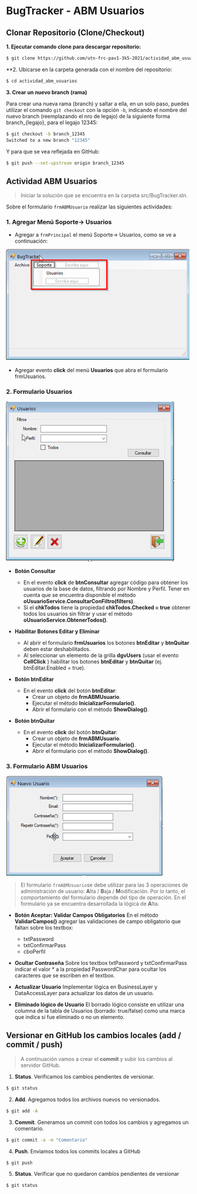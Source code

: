 

# BugTracker - ABM Usuarios


## Clonar Repositorio (Clone/Checkout)

**1. Ejecutar comando clone para descargar repositorio:** 
```sh
$ git clone https://github.com/utn-frc-pav1-3k5-2021/actividad_abm_usuarios.git
```
**2. Ubicarse en la carpeta generada con el nombre del repositorio: 

```sh
$ cd actividad_abm_usuarios
```

**3. Crear un nuevo branch (rama)**

Para crear una nueva rama (branch) y saltar a ella, en un solo paso, puedes utilizar el comando  `git checkout`  con la opción  `-b`, indicando el nombre del nuevo branch (reemplazando el nro de legajo) de la siguiente forma branch_{legajo}, para el legajo 12345:

```sh
$ git checkout -b branch_12345 
Switched to a new branch "12345"
```
Y para que se vea reflejada en GitHub:
```sh
$ git push --set-upstream origin branch_12345
```

## Actividad ABM Usuarios

> Iniciar la solución que se encuentra en la carpeta src/BugTracker.sln.


Sobre el formulario `frmABMUsuario` realizar las siguientes actividades:

### 1. Agregar Menú Soporte-> Usuarios

* Agregar a  `frmPrincipal` el menú Soporte-> Usuarios, como se ve a continuación:

![frmPrincipal.png](https://github.com/utn-frc-pav1-3k5-2021/actividad_abm_usuarios/blob/main/img/frmPrincipal.png?raw=true)

* Agregar evento **click** del menú **Usuarios** que abra el formulario frmUsuarios. 

### 2. Formulario Usuarios

![frmUsuarios.png](https://github.com/utn-frc-pav1-3k5-2021/actividad_abm_usuarios/blob/main/img/frmUsuarios.png?raw=true)

* **Botón Consultar**
	* En el evento **click** de **btnConsultar** agregar código para obtener los usuarios de la base de datos, filtrando por Nombre y Perfil. Tener en cuenta que se encuentra disponible el método **oUsuarioService.ConsultarConFiltro(filters)**.
	* Si el **chkTodos** tiene la propiedad **chkTodos.Checked = true** obtener todos los usuarios sin filtrar y usar el método **oUsuarioService.ObtenerTodos()**.
	
* **Habilitar Botones Editar y Eliminar**
	- Al abrir el formulario **frmUsuarios** los botones **btnEditar** y **btnQuitar** deben estar deshabilitados. 
	- Al seleccionar un elemento de la grilla **dgvUsers**  (usar el evento **CellClick** ) habilitar los botones  **btnEditar** y **btnQuitar** (ej. btnEditar.Enabled = true).

* **Botón btnEditar**
	* En el evento **click** del botón **btnEditar**:
		* Crear un objeto de **frmABMUsuario**.
		* Ejecutar el método **InicializarFormulario()**.
		* Abrir el formulario con el método **ShowDialog()**.

* **Botón btnQuitar**
	* En el evento **click** del botón **btnQuitar**:
		* Crear un objeto de **frmABMUsuario**.
		* Ejecutar el método **InicializarFormulario()**.
		* Abrir el formulario con el método **ShowDialog()**.


### 3. Formulario ABM Usuarios

![frmABMUsuario.png](https://github.com/utn-frc-pav1-3k5-2021/actividad_abm_usuarios/blob/main/img/frmABMUsuario.png?raw=true)

> El formulario `frmABMUsuario`se debe utilizar para las 3 operaciones de administración de usuario: **A**lta / **B**aja / **M**odificación. Por lo tanto, el comportamiento del formulario depende del tipo de operación.
> En el formulario ya se encuentra desarrollada la lógica de **A**lta.

* **Botón Aceptar: Validar Campos Obligatorios**
En el método **ValidarCampos()** agregar las validaciones de campo obligatorio que faltan sobre los textbox:
	- txtPassword
	- txtConfirmarPass
	- cboPerfil

* **Ocultar Contraseña**
Sobre los textbox txtPassword y txtConfirmarPass indicar el valor * a la propiedad PasswordChar para ocultar los caracteres que se escriben en el textbox.

* **Actualizar Usuario**
Implementar lógica en BusinessLayer y DataAccessLayer para actualizar los datos de un usuario.

* **Eliminado lógico de Usuario**
El borrado lógico consiste en utilizar una columna de la tabla de Usuarios (borrado: true/false) como una marca que indica si fue eliminado o no un elemento. 



## Versionar en GitHub los cambios locales (add / commit / push)

> A continuación vamos a crear el **commit** y subir los cambios al servidor GitHub.

1. **Status**. Verificamos los cambios pendientes de versionar.

```sh
$ git status
```

2. **Add**. Agregamos todos los archivos nuevos no versionados.

```sh
$ git add -A
```

3. **Commit**. Generamos un commit con todos los cambios y agregamos un comentario.

```sh
$ git commit -a -m "Comentario"
```

4. **Push**. Enviamos todos los commits locales a GitHub

```sh
$ git push
```

5. **Status**. Verificar que no quedaron cambios pendientes de versionar

```sh
$ git status
```
